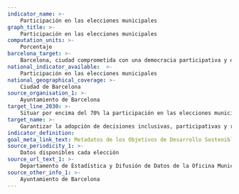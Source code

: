 ```yaml
---
indicator_name: >-
    Participación en las elecciones municipales
graph_title: >-
    Participación en las elecciones municipales
computation_units: >-
    Porcentaje
barcelona_target: >-
    Barcelona, ciudad comprometida con una democracia participativa y de calidad
national_indicator_available:  >-
    Participación en las elecciones municipales
national_geographical_coverage: >-
    Ciudad de Barcelona
source_organisation_1: >-
    Ayuntamiento de Barcelona
target_line_2030: >-
    Situar por encima del 70% la participación en las elecciones municipales
target_name: >-
    Garantizar la adopción de decisiones inclusivas, participativas y representativas que respondan a las necesidades en todos los niveles
indicator_definition:
goal_meta_link_text: Metadatos de los Objetivos de Desarrollo Sostenible de las Naciones Unidas (pdf 894kB)
source_periodicity_1: >-
    Datos disponibles cada elección
source_url_text_1: >-
    Departamento de Estadística y Difusión de Datos de la Oficina Municipal de Datos 
source_other_info_1: >-
    Ayuntamiento de Barcelona
---
```

